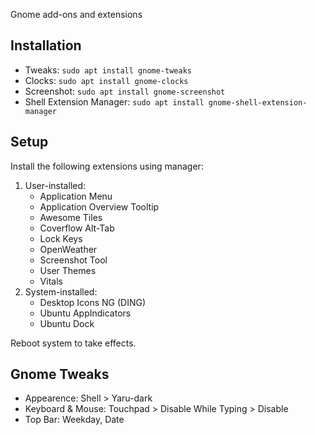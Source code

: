 Gnome add-ons and extensions


## Installation
 - Tweaks: `sudo apt install gnome-tweaks` 
 - Clocks: `sudo apt install gnome-clocks` 
 - Screenshot: `sudo apt install gnome-screenshot` 
 - Shell Extension Manager: `sudo apt install gnome-shell-extension-manager`  


## Setup
Install the following extensions using manager:
 1. User-installed:
     - Application Menu
     - Application Overview Tooltip
     - Awesome Tiles
     - Coverflow Alt-Tab
     - Lock Keys
     - OpenWeather
     - Screenshot Tool
     - User Themes
     - Vitals
 2. System-installed:
     - Desktop Icons NG (DING)
     - Ubuntu AppIndicators
     - Ubuntu Dock

Reboot system to take effects.


## Gnome Tweaks
 - Appearence: Shell > Yaru-dark
 - Keyboard & Mouse: Touchpad > Disable While Typing > Disable
 - Top Bar: Weekday, Date

 